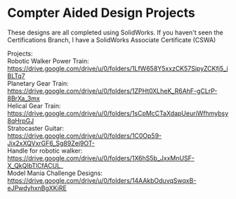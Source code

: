 # Compter Aided Design Projects

These designs are all completed using SolidWorks.
If you haven't seen the Certifications Branch, I have a SolidWorks Associate Certificate (CSWA)

Projects: <br />
Robotic Walker Power Train: <br /> https://drive.google.com/drive/u/0/folders/1LfW658Y5xxzCK57SipyZCKfj5_iBLTq7 <br />
Planetary Gear Train:<br />  https://drive.google.com/drive/u/0/folders/1ZPHt0XLheK_R6AhF-gCLrP-8BrXa_3mx <br />
Helical Gear Train: <br /> https://drive.google.com/drive/u/0/folders/1sCpMcCTaXdapUeuriWfhmybsy8qHrpGJ <br />
Stratocaster Guitar: <br /> https://drive.google.com/drive/u/0/folders/1C0Op59-Jix2xXQVxrGF6_Sg89Zej9OT- <br />
Handle for robotic walker: <br /> https://drive.google.com/drive/u/0/folders/1X6hS5b_JxxMnUSF-X_QkQIbTlCfACUL_ <br />
Model Mania Challenge Designs: <br /> https://drive.google.com/drive/u/0/folders/14AAkbOduvqSwqxB-eJPwdyhxnBgXKiRE

